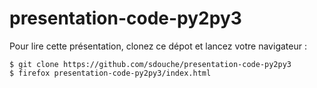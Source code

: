 # presentation-code-py2py3

Pour lire cette présentation, clonez ce dépot et lancez votre navigateur :

```
$ git clone https://github.com/sdouche/presentation-code-py2py3
$ firefox presentation-code-py2py3/index.html
```
